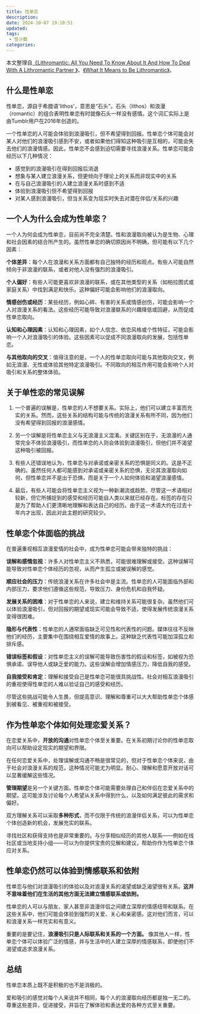 ```yaml
---
title: 性单恋
description:
date: 2024-10-07 19:10:51
updated:
tags:
 - 性少数
categories:
---
```

本文整理自[《Lithromantic: All  You Need To Know About It And How To Deal With A Lithromantic Partner
》](https://bettertopics.com/blog/lithromantic/)、[《What It Means to Be Lithromantic》](https://www.verywellmind.com/what-it-means-to-be-lithromantic-7567805)。

## 什么是性单恋

性单恋，源自于希腊语'lithos'，意思是“石头”。石头（lithos）和浪漫（romantic）的组合表明性单恋有时就像石头一样没有感情。这个词汇实际上是由Tumblr用户在2016年创造的。

一个性单恋的人可能会体验到浪漫吸引，但不希望得到回报。性单恋个体可能会对某人对他们的浪漫吸引感到不安，或者如果他们得知这种吸引是互相的，可能会失去他们的浪漫情感。因此，性单恋不会感到迫切需要寻找浪漫关系。性单恋可能会经历以下几种情况：

  * 感觉到的浪漫吸引在得到回报后消退
  * 想象与某人建立浪漫关系，但更倾向于理论上的关系而非现实中的关系
  * 在与自己浪漫吸引的人建立浪漫关系时感到不适
  * 体验到浪漫吸引但不希望得到回报
  * 对某人感到浪漫吸引，但当关系变为现实时失去对潜在伴侣/关系的兴趣

## 一个人为什么会成为性单恋？

一个人为何会成为性单恋，目前尚不完全清楚。性和浪漫取向被认为是生物、心理和社会因素的结合所产生的。虽然性单恋的确切原因尚不明确，但可能有以下几个因素：

**个体差异**：每个人在浪漫和关系方面都有自己独特的经历和观点。有些人可能自然倾向于非浪漫的联系，或者对他人没有强烈的浪漫吸引。

**个人偏好**：有些人可能更喜欢非浪漫的联系，或在其他类型的关系（如柏拉图式或家庭关系）中找到满足和快乐。这种偏好可能会影响他们的浪漫取向。

**情感创伤或经历**：某些经历，例如心碎、有害的关系或情感创伤，可能会影响一个人对浪漫关系的看法。这些经历可能导致对浪漫联系的兴趣降低或回避，从而促成性单恋取向。

**认知和心理因素**：认知和心理因素，如个人信念、依恋风格或个性特征，可能会影响一个人对浪漫吸引的体验。这些因素可以促成不同浪漫取向的发展，包括性单恋。

**与其他取向的交叉**：值得注意的是，一个人的性单恋取向可能与其他取向交叉，例如无浪漫、无性或体验其他特定浪漫吸引。不同取向的相互作用可能会影响个人对吸引和关系的整体体验。
  
## 关于单性恋的常见误解

1. 一个普遍的误解是，性单恋的人不想要关系。实际上，他们可以建立丰富而充实的关系。然而，这些关系的结构可能与传统的浪漫关系有所不同，因为他们没有希望得到回报的浪漫感情。

2. 另一个误解是将性单恋主义与无浪漫主义混淆。关键区别在于，无浪漫的人通常完全不体验浪漫吸引，而性单恋的人则会体验到浪漫吸引，但他们并不渴望这种吸引被回报。

3. 有些人还错误地认为，性单恋与对承诺或亲密关系的恐惧是同义的。这是不正确的。虽然任何人都可能感到对承诺或亲密关系的恐惧，无论其浪漫取向如何，但性单恋并不是出于恐惧，而是关于一个人如何体验和渴望浪漫感情。

4. 最后，有些人可能会将性单恋主义视为一种新潮流或趋势。尽管这一术语相对较新，但它所捕捉到的感受和经历可能自人类以来就已经存在。标签的存在只是为了帮助人们更清晰地理解和表达自己的经历。由于这一术语大约在过去十年内才出现，因此对此主题的研究较少。

## 性单恋个体面临的挑战

在普遍重视相互浪漫爱情的社会中，成为性单恋可能会带来独特的挑战：

**误解和感情忽视**：许多人对性单恋主义不熟悉，可能很难理解或接受。这种误解可能导致对性单恋个体经历的忽视，从而产生孤立或被误解的感觉。

**顺应社会的压力**：传统浪漫关系在许多社会中是主流。性单恋的人可能面临外部和内部压力，要求他们遵循这些规范，导致压力、身份危机和自我怀疑。

**发展关系的困难**：对于性单恋的人来说，建立和维持关系可能很复杂。虽然他们可以体验浪漫吸引，但对回报的期望或现实可能会导致不适，使得发展传统浪漫关系变得很困难。

**隐形与代表性**：性单恋的人通常面临缺乏可见性和代表性的问题。媒体往往不反映他们的经历，主要集中在围绕相互爱情的故事上。这种缺乏代表性可能加深孤立和排斥感。

**错误标签和假设**：对性单恋主义的误解可能导致伤害性的假设和标签，如被视为恐惧承诺、误导他人或缺乏爱的能力。这些误解会增加情感压力，降低自我的感受。

**自我接受和肯定**：理解和接受自己是性单恋可能很具挑战性。社会对相互浪漫吸引的重视使得性单恋的人难以验证自己的感受和经历。

尽管这些挑战可能令人生畏，但提高意识、理解和尊重可以大大帮助性单恋个体感到被看见、被重视和被接受。

## 作为性单恋个体如何处理恋爱关系？

在恋爱关系中，**开放的沟通**对性单恋个体至关重要。在关系初期讨论你的性单恋取向可以帮助设定现实的期望和界限。

在任何恋爱关系中，处理误解或沟通不畅是很常见的，但对于性单恋个体来说，由于社会对浪漫关系的规范，这种情况可能尤为明显。耐心、理解和愿意开放对话可以显著缓解这些情况。

**管理期望**是另一个关键方面。性单恋个体可能需要处理自己和伴侣在恋爱关系中的期望。这可能涉及讨论每个人希望从关系中得到什么，以及如何满足彼此的需求和偏好。

双方理解关系可以采取**多种形式**，而不仅限于传统的浪漫伴侣关系，可以为性单恋个体创造新的机会，发展充实的联系。

寻找社区和获得支持也是非常重要的。与分享相似经历的其他人联系——例如在线社区或当地支持小组——可以为你提供宝贵的见解和建议，帮助你作为性单恋个体应对关系。

## 性单恋仍然可以体验到情感联系和依附

性单恋与他们对浪漫吸引的体验以及对浪漫关系的渴望或缺乏渴望很有关系。**这并不意味着他们在生活的其他方面无法建立情感联系或依附。**

性单恋的人可以与朋友、家人甚至非浪漫伴侣之间建立深厚的情感纽带和联系。在这些关系中，他们可能会体验到强烈的关爱、关心和亲密感。这对他们而言，可以和浪漫关系一样充实和有意义。

重要的是要记住，**浪漫吸引只是人际联系和关系的一个方面。** 像其他人一样，性单恋个体可以体验广泛的情感，并与生活中的人建立深厚的情感联系，即使他们不渴望或追求浪漫关系。


## 总结

性单恋本质上既不是积极的也不是消极的。

爱和吸引的感觉对每个人来说并不相同，每个人的浪漫取向经历都是独一无二的。尊重这些差异，促进接受，并旨在了解体验和表达爱的各种方式至关重要。